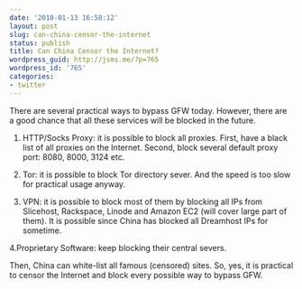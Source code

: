 ```yaml
---
date: '2010-01-13 16:58:12'
layout: post
slug: can-china-censor-the-internet
status: publish
title: Can China Censor the Internet?
wordpress_guid: http://jsms.me/?p=765
wordpress_id: '765'
categories:
- twitter
---
```


There are several practical ways to bypass GFW today. However, there are a good chance that all these services will be blocked in the future.

1. HTTP/Socks Proxy: it is possible to block all proxies. First, have a black list of all proxies on the Internet. Second, block several default proxy port: 8080, 8000, 3124 etc.

2. Tor: it is possible to block Tor directory sever. And the speed is too slow for practical usage anyway.

3. VPN: it is possible to block most of them by blocking all IPs from Slicehost, Rackspace, Linode and Amazon EC2 (will cover large part of them). It is possible since China has blocked all Dreamhost IPs for sometime.

4.Proprietary Software: keep blocking their central severs.

Then, China can white-list all famous (censored) sites. So, yes, it is practical to censor the Internet and block every possible way to bypass GFW.
